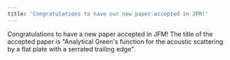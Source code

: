 ```yaml
---
title: 'Congratulations to have our new paper accepted in JFM!'
---
```

Congratulations to have a new paper accepted in JFM! The title
of the accepted paper is "Analytical Green's function for the acoustic
scattering by a flat plate with a serrated trailing edge".
